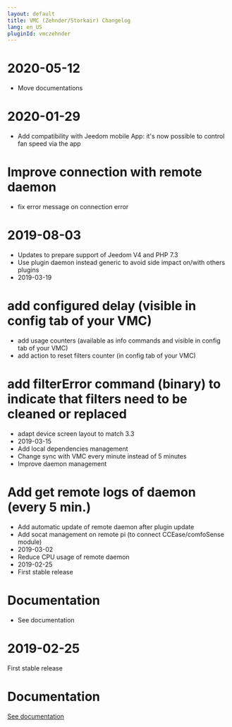 ```yaml
---
layout: default
title: VMC (Zehnder/Storkair) Changelog
lang: en_US
pluginId: vmczehnder
---
```


# 2020-05-12

- Move documentations

# 2020-01-29

- Add compatibility with Jeedom mobile App: it's now possible to control fan speed via the app

# Improve connection with remote daemon

- fix error message on connection error

# 2019-08-03

- Updates to prepare support of Jeedom V4 and PHP 7.3
- Use plugin daemon instead generic to avoid side impact on/with others plugins
- 2019-03-19

# add configured delay (visible in config tab of your VMC)

- add usage counters (available as info commands and visible in config tab of your VMC)
- add action to reset filters counter (in config tab of your VMC)

# add filterError command (binary) to indicate that filters need to be cleaned or replaced

- adapt device screen layout to match 3.3
- 2019-03-15
- Add local dependencies management
- Change sync with VMC every minute instead of 5 minutes
- Improve daemon management

# Add get remote logs of daemon (every 5 min.)

- Add automatic update of remote daemon after plugin update
- Add socat management on remote pi (to connect CCEase/comfoSense module)
- 2019-03-02
- Reduce CPU usage of remote daemon
- 2019-02-25
- First stable release

# Documentation

- See documentation

# 2019-02-25

First stable release

# Documentation

[See documentation]({{site.baseurl}}/{{page.pluginId}})
